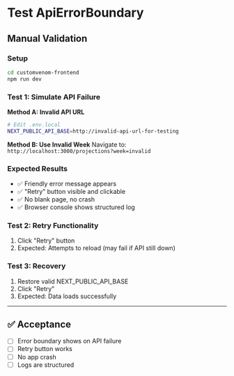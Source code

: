 # Test ApiErrorBoundary

## Manual Validation

### Setup

```bash
cd customvenom-frontend
npm run dev
```

### Test 1: Simulate API Failure

**Method A: Invalid API URL**

```bash
# Edit .env.local
NEXT_PUBLIC_API_BASE=http://invalid-api-url-for-testing
```

**Method B: Use Invalid Week**
Navigate to: `http://localhost:3000/projections?week=invalid`

### Expected Results

- ✅ Friendly error message appears
- ✅ "Retry" button visible and clickable
- ✅ No blank page, no crash
- ✅ Browser console shows structured log

### Test 2: Retry Functionality

1. Click "Retry" button
2. Expected: Attempts to reload (may fail if API still down)

### Test 3: Recovery

1. Restore valid NEXT_PUBLIC_API_BASE
2. Click "Retry"
3. Expected: Data loads successfully

---

## ✅ Acceptance

- [ ] Error boundary shows on API failure
- [ ] Retry button works
- [ ] No app crash
- [ ] Logs are structured
